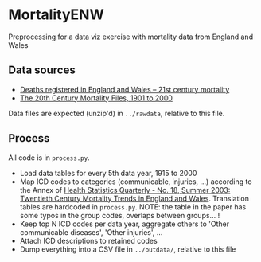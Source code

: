# MortalityENW

Preprocessing for a data viz exercise with mortality data from England and Wales

## Data sources

* [Deaths registered in England and Wales – 21st century mortality](https://www.ons.gov.uk/peoplepopulationandcommunity/birthsdeathsandmarriages/deaths/datasets/the21stcenturymortalityfilesdeathsdataset)
* [The 20th Century Mortality Files, 1901 to 2000](https://webarchive.nationalarchives.gov.uk/20160111174808/http://www.ons.gov.uk/ons/publications/re-reference-tables.html?edition=tcm%3A77-215593)

Data files are expected (unzip'd) in `../rawdata`, relative to this file.

## Process

All code is in `process.py`.

* Load data tables for every 5th data year, 1915 to 2000
* Map ICD codes to categories (communicable, injuries, ...) according to the Annex of [Health Statistics Quarterly - No. 18, Summer 2003: Twentieth Century Mortality Trends in England and Wales](https://webarchive.nationalarchives.gov.uk/20160110132842/http://www.ons.gov.uk/ons/rel/hsq/health-statistics-quarterly/no--18--summer-2003/twentieth-century-mortality-trends-in-england-and-wales.pdf). Translation tables are hardcoded in `process.py`. NOTE: the table in the paper has some typos in the group codes, overlaps between groups... !
* Keep top N ICD codes per data year, aggregate others to 'Other communicable diseases', 'Other injuries', ...
* Attach ICD descriptions to retained codes
* Dump everything into a CSV file in `../outdata/`, relative to this file
